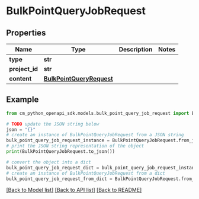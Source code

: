 # BulkPointQueryJobRequest


## Properties

Name | Type | Description | Notes
------------ | ------------- | ------------- | -------------
**type** | **str** |  | 
**project_id** | **str** |  | 
**content** | [**BulkPointQueryRequest**](BulkPointQueryRequest.md) |  | 

## Example

```python
from cm_python_openapi_sdk.models.bulk_point_query_job_request import BulkPointQueryJobRequest

# TODO update the JSON string below
json = "{}"
# create an instance of BulkPointQueryJobRequest from a JSON string
bulk_point_query_job_request_instance = BulkPointQueryJobRequest.from_json(json)
# print the JSON string representation of the object
print(BulkPointQueryJobRequest.to_json())

# convert the object into a dict
bulk_point_query_job_request_dict = bulk_point_query_job_request_instance.to_dict()
# create an instance of BulkPointQueryJobRequest from a dict
bulk_point_query_job_request_from_dict = BulkPointQueryJobRequest.from_dict(bulk_point_query_job_request_dict)
```
[[Back to Model list]](../README.md#documentation-for-models) [[Back to API list]](../README.md#documentation-for-api-endpoints) [[Back to README]](../README.md)


